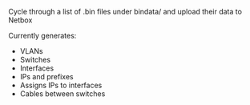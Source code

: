Cycle through a list of .bin files under bindata/ and upload their data to Netbox

Currently generates:
 
 * VLANs
 * Switches
 * Interfaces
 * IPs and prefixes
 * Assigns IPs to interfaces
 * Cables between switches